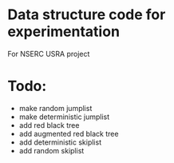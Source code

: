 # Data structure code for experimentation
For NSERC USRA project

# Todo:
- make random jumplist
- make deterministic jumplist
- add red black tree
- add augmented red black tree
- add deterministic skiplist
- add random skiplist